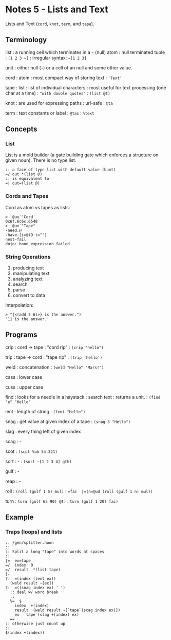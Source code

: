 # Notes 5 - Lists and Text

Lists and Text (`cord`, `knot`, `term`, and `tape`).

## Terminology

list
: a running cell which terminates in a `~` (null) atom
: null terminated tuple
: `[1 2 3 ~]`
: irregular syntax: `~[1 2 3]`

unit
: either null (`~`) or a cell of an null and some other value.

cord
: atom
: most compact way of storing text
: `'Text'`

tape
: list
: list of individual characters
: most useful for text processing (one char at a time)
: `"with double quotes"`
: `(list @t)`

knot
: are used for expressing paths
: url-safe
: `@ta`

term
: text constants or label
: `@tas`
: `%text`

## Concepts

### List

List is a mold builder (a gate building gate which enforces a structure on given noun).
There is no type list.

```hoon
:: a face of type list with default value (bunt)
=/ out *(list @)
:: is equivalent to
=| out=(list @)
```

### Cords and Tapes

Cord as atom vs tapes as lists:

```dojo
> `@ux`'Cord'
0x6f.6c6c.6548
> `@ux`"Tape"
-need.@
-have.[i=@tD t=""]
nest-fail
dojo: hoon expression failed
```

### String Operations

1. producing text
2. manipulating text
3. analyzing text
  1. search
  2. parse
  3. convert to data

Interpolation:
```dojo
> "{<(add 5 6)>} is the answer.")
'11 is the answer.'
```

## Programs

crip
: cord -> tape
: "cord rip"
: `(crip "hello")`

trip
: tape -> cord
: "tape rip"
: `(trip 'hello')`

weld
: concatenation
: `(weld "Hello" "Mars!")`

cass
: lower case

cuss
: upper case

find
: looks for a needle in a haystack
: search text
: returns a unit.
: `(find "e" "Hello"`

lent
: length of string
: `(lent "Hello")`

snag
: get value at given index of a tape
: `(snag 3 "Hello")`

slag
: every thing left of given index

scag
: -

scot
: `(scot %ub 54.321)`

sort
: -
: `(sort ~[1 2 3 4] gth)`

gulf
: -

reap
: -

roll
: `(roll (gulf 1 5) mul)`
: `=fac  |=(n=@ud (roll (gulf 1 n) mul))`

turn
: `turn (gulf 65 90) @t)`
: `turn (gulf 1 20) fac)`

## Example

### Traps (loops) and lists

```hoon
:: /gen/splitter.hoon
::
:: Split a long "tape" into words at spaces
::
|=  ex=tape
=/  index  0
=/  result  *(list tape)
|-
?:  =(index (lent ex))
  (weld result ~[ex])
?:  =((snag index ex) ' ')
  :: deal w/ word break
  ::
  %=  $
    index  +(index)
    result  (weld result ~[`tape`(scag index ex)])
    ex  `tape`(slag +(index) ex)
  ==
:: otherwise just count up
::
$(index +(index))
```
